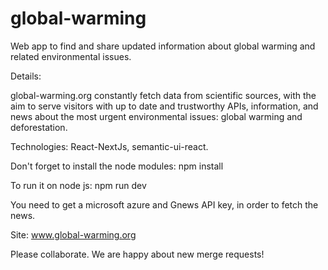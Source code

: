# global-warming

Web app to find and share updated information about global warming and related environmental issues.

Details: 

global-warming.org constantly fetch data from scientific sources, with the aim to serve
visitors with up to date and trustworthy APIs, information, and news about the most urgent environmental issues: global warming and deforestation.

Technologies: React-NextJs, semantic-ui-react.

Don't forget to install the node modules: npm install

To run it on node js: npm run dev

You need to get a microsoft azure and Gnews API key, in order to fetch the news.

Site: www.global-warming.org

Please collaborate. We are happy about new merge requests!